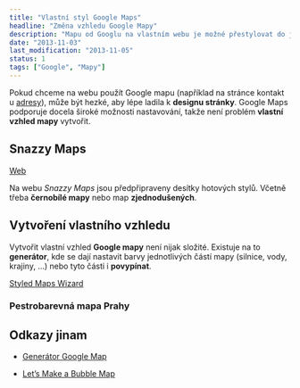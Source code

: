 ```yaml
---
title: "Vlastní styl Google Maps"
headline: "Změna vzhledu Google Mapy"
description: "Mapu od Googlu na vlastním webu je možné přestylovat do jiné podoby."
date: "2013-11-03"
last_modification: "2013-11-05"
status: 1
tags: ["Google", "Mapy"]
---
```


Pokud chceme na webu použít Google mapu (například na stránce kontakt u [adresy](/adresa-mapa)), může být hezké, aby lépe ladila k **designu stránky**. Google Maps podporuje docela široké možnosti nastavování, takže není problém **vlastní vzhled mapy** vytvořit.

## Snazzy Maps

[Web](http://snazzymaps.com/)

Na webu *Snazzy Maps* jsou předpřipraveny desítky hotových stylů. Včetně třeba **černobílé mapy** nebo map **zjednodušených**.

## Vytvoření vlastního vzhledu

Vytvořit vlastní vzhled **Google mapy** není nijak složité. Existuje na to **generátor**, kde se dají nastavit barvy jednotlivých částí mapy (silnice, vody, krajiny, …) nebo tyto části i **povypínat**.

[Styled Maps Wizard](http://gmaps-samples-v3.googlecode.com/svn/trunk/styledmaps/wizard/index.html)

### Pestrobarevná mapa Prahy

## Odkazy jinam

  - [Generátor Google Map](http://googlemapbuilder.mynameisdonald.com/)

  - [Let’s Make a Bubble Map](http://bost.ocks.org/mike/bubble-map/)